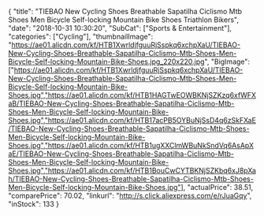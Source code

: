 {
	"title": "TIEBAO New Cycling Shoes Breathable Sapatilha Ciclismo Mtb Shoes Men Bicycle Self-locking Mountain Bike Shoes Triathlon Bikers",
	"date": "2018-10-31 10:30:20",
	"SubCat": ["Sports & Entertainment"],
	"categories": ["Cycling"],
	"thumbnailImage": "https://ae01.alicdn.com/kf/HTB1XwrldjfguuRjSspkq6xchpXaU/TIEBAO-New-Cycling-Shoes-Breathable-Sapatilha-Ciclismo-Mtb-Shoes-Men-Bicycle-Self-locking-Mountain-Bike-Shoes.jpg_220x220.jpg",
	"BigImage": ["https://ae01.alicdn.com/kf/HTB1XwrldjfguuRjSspkq6xchpXaU/TIEBAO-New-Cycling-Shoes-Breathable-Sapatilha-Ciclismo-Mtb-Shoes-Men-Bicycle-Self-locking-Mountain-Bike-Shoes.jpg","https://ae01.alicdn.com/kf/HTB1HAGTwEOWBKNjSZKzq6xfWFXaB/TIEBAO-New-Cycling-Shoes-Breathable-Sapatilha-Ciclismo-Mtb-Shoes-Men-Bicycle-Self-locking-Mountain-Bike-Shoes.jpg","https://ae01.alicdn.com/kf/HTB17acPB5OYBuNjSsD4q6zSkFXaE/TIEBAO-New-Cycling-Shoes-Breathable-Sapatilha-Ciclismo-Mtb-Shoes-Men-Bicycle-Self-locking-Mountain-Bike-Shoes.jpg","https://ae01.alicdn.com/kf/HTB1ugXXClmWBuNkSndVq6AsApXaE/TIEBAO-New-Cycling-Shoes-Breathable-Sapatilha-Ciclismo-Mtb-Shoes-Men-Bicycle-Self-locking-Mountain-Bike-Shoes.jpg","https://ae01.alicdn.com/kf/HTB1BouCwCYTBKNjSZKbq6xJ8pXah/TIEBAO-New-Cycling-Shoes-Breathable-Sapatilha-Ciclismo-Mtb-Shoes-Men-Bicycle-Self-locking-Mountain-Bike-Shoes.jpg"],
	"actualPrice": 38.51,
	"comparePrice": 70.02,
	"linkurl": "http://s.click.aliexpress.com/e/rJuaGqy",
	"inStock": 133
}
